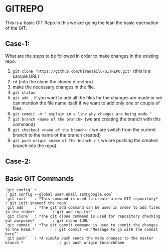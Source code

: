 







# GITREPO
This is a basic GIT Repo.In this we are going the lean the basic opernation of the GIT. 

## Case-1: 
 What are the steps to be followed in order to make changes in the existing repo. 

 1. `git clone 'https://github.com/kiransailu/GITREPO.git'` {this is a sample URL}
 2. `cd` {into the clone the cloned directory}
 3. make the necessary changes in the file. 
 4. `git status`
 5. `git add .` if you want to add all the files for the changes are made or we can mention the file name itself if we want to add only one or couple of files. 
 6. `git commit -m " explain in a line why changes are being made " `
 7. `git branch <name of the branch> `{we are creating the branch with this command}
 8. `git checkout <name of the branch> `{ we are switch from the current branch to the name of the branch created} 
 9. `git push origin <name of the branch > `{ we are pushing the created branch into the repo}. 

 ## Case-2:


## Basic GIT Commands 

    `git config` :                                                                             :`git config --global user.email sam@google.com`
    `git init`   : *This command is used to create a new GIT repository*                       :`git init $nameof the repo`
    `git add`    : *The git add command can be used in order to add files to the index*        :`git add tmp.txt`
    `git clone`  : *The git clone command is used for repository checking out purposes*        :`git clone $URL`
    `git commit` : *The git commit command is used to commit the changes to the head.*         :`git commit –m “Message to go with the commit here”`
    `git push`   : *A simple push sends the made changes to the master branch *                : git push origin $branchname 

